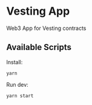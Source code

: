# Vesting App

Web3 App for Vesting contracts

## Available Scripts

Install:

```
yarn
```

Run dev:

```
yarn start
```
